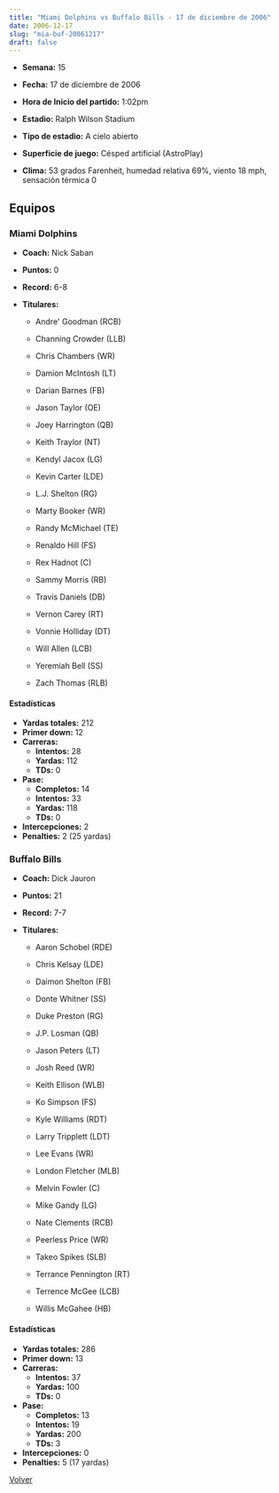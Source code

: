 ```yaml
---
title: "Miami Dolphins vs Buffalo Bills - 17 de diciembre de 2006"
date: 2006-12-17
slug: "mia-buf-20061217"
draft: false
---
```


* **Semana:** 15
* **Fecha:** 17 de diciembre de 2006

* **Hora de Inicio del partido:** 1:02pm
* **Estadio:** Ralph Wilson Stadium
* **Tipo de estadio:** A cielo abierto
* **Superficie de juego:** Césped artificial (AstroPlay)
* **Clima:** 53 grados Farenheit, humedad relativa 69%, viento 18 mph, sensación térmica 0

## Equipos


### Miami Dolphins
* **Coach:** Nick Saban
* **Puntos:** 0
* **Record:** 6-8
* **Titulares:** 

  * Andre' Goodman (RCB) 

  * Channing Crowder (LLB) 

  * Chris Chambers (WR) 

  * Damion McIntosh (LT) 

  * Darian Barnes (FB) 

  * Jason Taylor (OE) 

  * Joey Harrington (QB) 

  * Keith Traylor (NT) 

  * Kendyl Jacox (LG) 

  * Kevin Carter (LDE) 

  * L.J. Shelton (RG) 

  * Marty Booker (WR) 

  * Randy McMichael (TE) 

  * Renaldo Hill (FS) 

  * Rex Hadnot (C) 

  * Sammy Morris (RB) 

  * Travis Daniels (DB) 

  * Vernon Carey (RT) 

  * Vonnie Holliday (DT) 

  * Will Allen (LCB) 

  * Yeremiah Bell (SS) 

  * Zach Thomas (RLB) 

#### Estadísticas
* **Yardas totales:** 212
* **Primer down:** 12
* **Carreras:**
  * **Intentos:** 28
  * **Yardas:** 112
  * **TDs:** 0
* **Pase:**
  * **Completos:** 14
  * **Intentos:** 33
  * **Yardas:** 118
  * **TDs:** 0
* **Intercepciones:** 2
* **Penalties:** 2 (25 yardas)

### Buffalo Bills
* **Coach:** Dick Jauron
* **Puntos:** 21
* **Record:** 7-7
* **Titulares:** 

  * Aaron Schobel (RDE) 

  * Chris Kelsay (LDE) 

  * Daimon Shelton (FB) 

  * Donte Whitner (SS) 

  * Duke Preston (RG) 

  * J.P. Losman (QB) 

  * Jason Peters (LT) 

  * Josh Reed (WR) 

  * Keith Ellison (WLB) 

  * Ko Simpson (FS) 

  * Kyle Williams (RDT) 

  * Larry Tripplett (LDT) 

  * Lee Evans (WR) 

  * London Fletcher (MLB) 

  * Melvin Fowler (C) 

  * Mike Gandy (LG) 

  * Nate Clements (RCB) 

  * Peerless Price (WR) 

  * Takeo Spikes (SLB) 

  * Terrance Pennington (RT) 

  * Terrence McGee (LCB) 

  * Willis McGahee (HB) 

#### Estadísticas
* **Yardas totales:** 286
* **Primer down:** 13
* **Carreras:**
  * **Intentos:** 37
  * **Yardas:** 100
  * **TDs:** 0
* **Pase:**
  * **Completos:** 13
  * **Intentos:** 19
  * **Yardas:** 200
  * **TDs:** 3
* **Intercepciones:** 0
* **Penalties:** 5 (17 yardas)


[Volver](/historia/2006)

